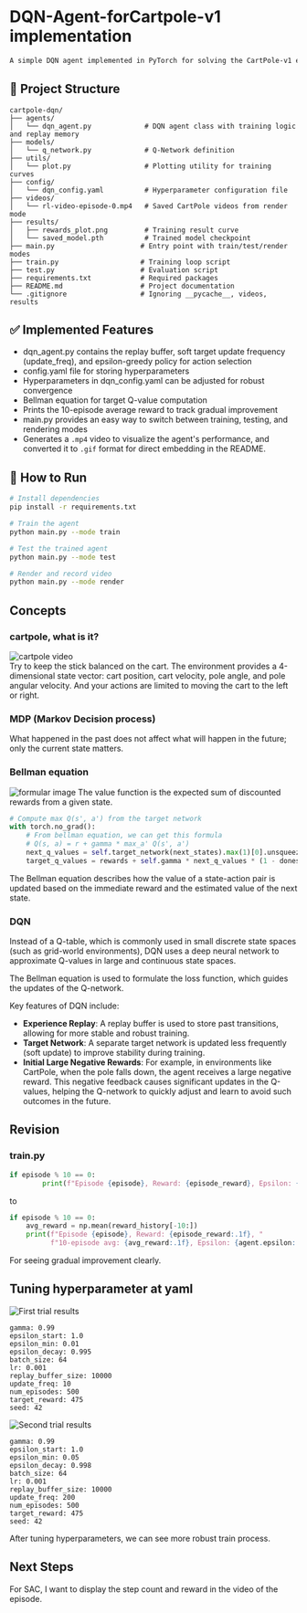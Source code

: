 # DQN-Agent-forCartpole-v1 implementation
```markdown
A simple DQN agent implemented in PyTorch for solving the CartPole-v1 environment from OpenAI Gym.
```
## 📁 Project Structure
```text
cartpole-dqn/
├── agents/
│   └── dqn_agent.py             # DQN agent class with training logic and replay memory
├── models/
│   └── q_network.py             # Q-Network definition
├── utils/
│   └── plot.py                  # Plotting utility for training curves
├── config/
│   └── dqn_config.yaml          # Hyperparameter configuration file
├── videos/                  
│   └── rl-video-episode-0.mp4   # Saved CartPole videos from render mode
├── results/
│   ├── rewards_plot.png         # Training result curve
│   └── saved_model.pth          # Trained model checkpoint
├── main.py                     # Entry point with train/test/render modes
├── train.py                    # Training loop script
├── test.py                     # Evaluation script
├── requirements.txt            # Required packages
├── README.md                   # Project documentation
└── .gitignore                  # Ignoring __pycache__, videos, results

```

## ✅ Implemented Features
- dqn_agent.py contains the replay buffer, soft target update frequency (update_freq), and epsilon-greedy policy for action selection
- config.yaml file for storing hyperparameters
- Hyperparameters in dqn_config.yaml can be adjusted for robust convergence
- Bellman equation for target Q-value computation
- Prints the 10-episode average reward to track gradual improvement
- main.py provides an easy way to switch between training, testing, and rendering modes
- Generates a `.mp4` video to visualize the agent's performance, and converted it to `.gif` format for direct embedding in the README.

## 🚀 How to Run

```bash
# Install dependencies
pip install -r requirements.txt

# Train the agent
python main.py --mode train

# Test the trained agent
python main.py --mode test

# Render and record video
python main.py --mode render
```


## Concepts

### cartpole, what is it?
![cartpole video](photo&gif/rl-video-episode-0.gif)  
Try to keep the stick balanced on the cart.
The environment provides a 4-dimensional state vector: cart position, cart velocity, pole angle, and pole angular velocity. And your actions are limited to moving the cart to the left or right.

### MDP (Markov Decision process)
What happened in the past does not affect what will happen in the future; only the current state matters.

### Bellman equation
![formular image](photo&gif/img1.daumcdn.png) 
The value function is the expected sum of discounted rewards from a given state.

```python
# Compute max Q(s', a') from the target network
with torch.no_grad(): 
    # From bellman equation, we can get this formula
    # Q(s, a) = r + gamma * max_a' Q(s', a')
    next_q_values = self.target_network(next_states).max(1)[0].unsqueeze(1) 
    target_q_values = rewards + self.gamma * next_q_values * (1 - dones)
```
The Bellman equation describes how the value of a state-action pair is updated based on the immediate reward and the estimated value of the next state.



### DQN
Instead of a Q-table, which is commonly used in small discrete state spaces (such as grid-world environments), DQN uses a deep neural network to approximate Q-values in large and continuous state spaces. 

The Bellman equation is used to formulate the loss function, which guides the updates of the Q-network.

Key features of DQN include:

- **Experience Replay**: A replay buffer is used to store past transitions, allowing for more stable and robust training.
- **Target Network**: A separate target network is updated less frequently (soft update) to improve stability during training.
- **Initial Large Negative Rewards**: For example, in environments like CartPole, when the pole falls down, the agent receives a large negative reward. This negative feedback causes significant updates in the Q-values, helping the Q-network to quickly adjust and learn to avoid such outcomes in the future.





## Revision

### train.py
```python
if episode % 10 == 0:
        print(f"Episode {episode}, Reward: {episode_reward}, Epsilon: {agent.epsilon:.3f}")
```  

to  
```python
if episode % 10 == 0:
    avg_reward = np.mean(reward_history[-10:])
    print(f"Episode {episode}, Reward: {episode_reward:.1f}, "
          f"10-episode avg: {avg_reward:.1f}, Epsilon: {agent.epsilon:.3f}")
```

For seeing gradual improvement clearly.

## Tuning hyperparameter at yaml
![First trial results](results/First_trial.png)
```text
gamma: 0.99
epsilon_start: 1.0
epsilon_min: 0.01
epsilon_decay: 0.995
batch_size: 64
lr: 0.001
replay_buffer_size: 10000 
update_freq: 10
num_episodes: 500
target_reward: 475
seed: 42
```


![Second trial results](results/Second.png)
```text
gamma: 0.99
epsilon_start: 1.0
epsilon_min: 0.05
epsilon_decay: 0.998
batch_size: 64
lr: 0.001
replay_buffer_size: 10000
update_freq: 200
num_episodes: 500
target_reward: 475
seed: 42
```

After tuning hyperparameters, we can see more robust train process.


## Next Steps
For SAC, I want to display the step count and reward in the video of the episode.
